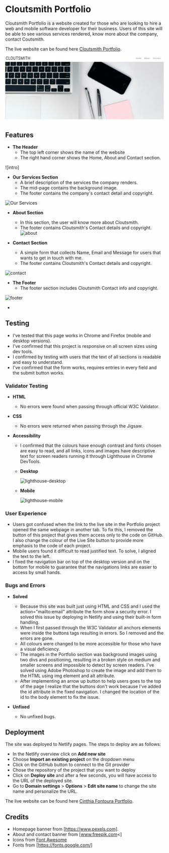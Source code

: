 # Cloutsmith Portfolio

Cloutsmith Portfolio is a website created for those who are looking to hire a web and mobile software  developer for their business. Users of this site will be able to see various services rendered, know more about the company, contact Coutsmith.

The live website can be found here [Cloutsmith Portfolio](https://gbemisola23.github.io/Cloutsmith/index.html).

![responsive](/images/laptopscreenshot.png)



## Features

* **The Header**
  - The top left corner shows the name of the website 
  - The right hand corner shows the Home, About and Contact section. 
  
![intro]


* **Our Services Section**
  - A brief description of the services the company renders.
  - The mid-page contains the background image.
  - The footer contains the company's contact detail and copyright.
  
  
![Our Services](https://user-images.githubusercontent.com/80278757/157774772-1af914cc-979f-4c3b-9460-a8ac84333c9f.png)




* **About Section**
  - In this section, the user will know more about Cloutsmith.
  - The footer contains Cloutsmith's Contact details and copyright.
![about](https://user-images.githubusercontent.com/80278757/155027291-86677484-2db4-4d77-b331-e7f397e63e75.png)


* **Contact Section**
  - A simple form that collects  Name, Email and Message for users that wants to get in touch with me.
  - The footer contains Cloutsmith's Contact details  and copyright.
    
![contact](https://user-images.githubusercontent.com/80278757/155027300-62d70c6d-1949-474f-af2c-808cfcbe34dd.png)


* **The Footer**
  - The footer section includes Cloutsmith Contact info and copyright.

  
![footer](https://user-images.githubusercontent.com/80278757/155013571-a4a81c91-8f39-4689-8d46-5a8e2b891d63.png)


*


## Testing

* I've tested that this page works in Chrome and Firefox (mobile and desktop versions).
* I've confirmed that this project is responsive on all screen sizes using dev tools.
* I confirmed by testing with users that the text of all sections is readable and easy to understand.
* I've confirmed that the form works, requires entries in every field and the submit button works.

### Validator Testing

  * **HTML** 
    - No errors were found when passing through official W3C Validator.

  * **CSS**
    - No errors were returned when passing through the Jigsaw.
  
  * **Accessibility**
    - I confirmed that the colours have enough contrast and fonts chosen are easy to read, and all links, icons and images have descriptive text for screen readers running it through Lighthouse in Chrome DevTools.

    - **Desktop**

       ![lighthouse-desktop](https://user-images.githubusercontent.com/80278757/155611377-5fc53857-4da7-474d-887e-9ff30803ec9e.png)

    - **Mobile**

       ![lighthouse-mobile](https://user-images.githubusercontent.com/80278757/155611357-38f4ae37-b919-4fff-825d-3aa920aaa42f.png)


### User Experience 
  * Users got confused when the link to the live site in the Portfolio project opened the same webpage in another tab. To fix this, I removed the button of this project that gives them access only to the code on GitHub. I also change the colour of the Live Site button to provide more emphasis to the code of each project.
  * Mobile users found it difficult to read justified text. To solve, I aligned the text to the left.
  * I fixed the navigation bar on top of the desktop version and on the bottom for mobile to guarantee that the navigations links are easier to access by small hands. 

     
### Bugs and Errors

  * **Solved**
    - Because this site was built just using HTML and CSS and I used the action="mailto:email" attribute the form show a security error. I solved this issue by deploying in Netlify and using their built-in form handling.
    - When I first passed through the W3C Validator all anchors elements were inside the buttons tags resulting in errors. So I removed and the errors are gone. 
    - All colours were changed to be more accessible for those who have a visual deficiency.
    - The images in the Portfolio section was background images using two divs and positioning, resulting in a broken style on medium and smaller screens and impossible to detect by screen readers. I've solved using Adobe Photoshop to create the image and add them to the HTML using img element and alt attribute.
    - After implementing an arrow up button to help users goes to the top of the page I realize that the buttons don't work because I've added the id attribute in the fixed navigation. I changed the location of the id to the body element to fix the issue.

  * **Unfixed**    
    - No unfixed bugs.
 

 
     
## Deployment

The site was deployed to Netlify pages. The steps to deploy are as follows:
   - In the Netlify overview click on **Add new site**
   - Choose **Import an existing project** on the dropdown menu
   - Click on the GitHub button to connect to the Git provider
   - Chose the repository of the project that you want to deploy
   - Click on **Deploy site** and after a few seconds, you will have access to the URL of the deployed site.
   - Go to **Domain settings** > **Options** > **Edit site name** to change the site name and personalize the URL.
 
 The live website can be found here [Cinthia Fontoura Portfolio](https://cinthia-fontoura-portfolio.netlify.app/).
  
 
## Credits


* Homepage banner from [https://www.pexels.com].
* About and contact banner from [www.freepik.com<]
* Icons from [Font Awesome](https://fontawesome.com/)
* Fonts from [https://fonts.google.com/]
